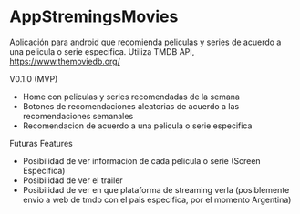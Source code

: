 # AppStremingsMovies

Aplicación para android que recomienda peliculas y series de acuerdo a una pelicula o serie especifica. Utiliza TMDB API, https://www.themoviedb.org/

V0.1.0 (MVP)
 - Home con peliculas y series recomendadas de la semana
 - Botones de recomendaciones aleatorias de acuerdo a las recomendaciones semanales
 - Recomendacion de acuerdo a una pelicula o serie especifica
 
Futuras Features
 - Posibilidad de ver informacion de cada pelicula o serie (Screen Especifica)
 - Posibilidad de ver el trailer
 - Posibilidad de ver en que plataforma de streaming verla (posiblemente envio a web de tmdb con el pais especifica, por el momento Argentina)


